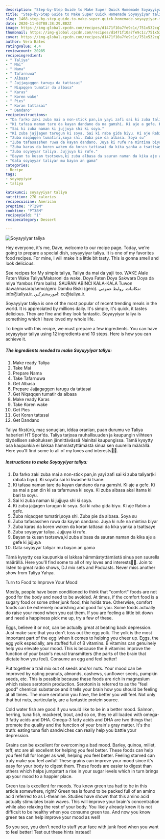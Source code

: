 ```yaml
---
description: "Step-by-Step Guide to Make Super Quick Homemade Soyayyiyar taliya"
title: "Step-by-Step Guide to Make Super Quick Homemade Soyayyiyar taliya"
slug: 1468-step-by-step-guide-to-make-super-quick-homemade-soyayyiyar-taliya
date: 2020-11-03T08:38:29.802Z
image: https://img-global.cpcdn.com/recipes/d1471f10a7fe9c1c/751x532cq70/soyayyiyar-taliya-recipe-main-photo.jpg
thumbnail: https://img-global.cpcdn.com/recipes/d1471f10a7fe9c1c/751x532cq70/soyayyiyar-taliya-recipe-main-photo.jpg
cover: https://img-global.cpcdn.com/recipes/d1471f10a7fe9c1c/751x532cq70/soyayyiyar-taliya-recipe-main-photo.jpg
author: Vera Bates
ratingvalue: 4.4
reviewcount: 20285
recipeingredient:
- " Taliya"
- " Mai"
- " Nama"
- " Tafarnuwa"
- " Albasa"
- " Jajjagaggen tarugu da tattasai"
- " Niqaqqen tumatir da albasa"
- " Karas"
- " Koren wake"
- " Pies"
- " Koran tattasai"
- " Dandano"
recipeinstructions:
- "Da farko zaki zuba mai a non-stick pan,in yayi zafi sai ki zuba taliyar(ki rabata biyu). Ki soyata sai ki kwashe ki tsane."
- "Ki tafasa naman tare da kayan dandano da na gamshi. Ki aje a gefe. Ki sa mai a pan din ki sa tafarnuwa ki soya. Ki zuba albasa akai itama ki bari ta soyu."
- "Sai ki zuba naman ki jujjuya shi ki soya."
- "Ki zuba jajjagen tarugun ki soya. Sai ki raba gida biyu. Ki aje Rabin a gefe."
- "Zuba niqaqqen tumatiri,soya shi. Zuba pie da albasa. Soya su"
- "Zuba tafasasshen ruwa da kayan dandano. Juya ki rufe na mintina biyar"
- "Zuba karas da koren waken da koran tattasai da kika yanka a tsattsaye"
- "Zuba soyayyar taliya. Jujjuya ki rufe."
- "Bayan ta kusan tsotsewa,ki zuba albasa da sauran naman da kika aje a gefe ki jujjuya"
- "Gata soyayyar taliyar mu bayan an gama"
categories:
- Recipe
tags:
- soyayyiyar
- taliya

katakunci: soyayyiyar taliya 
nutrition: 270 calories
recipecuisine: American
preptime: "PT29M"
cooktime: "PT38M"
recipeyield: "1"
recipecategory: Dessert

---
```



![Soyayyiyar taliya](https://img-global.cpcdn.com/recipes/d1471f10a7fe9c1c/751x532cq70/soyayyiyar-taliya-recipe-main-photo.jpg)

Hey everyone, it's me, Dave, welcome to our recipe page. Today, we're going to prepare a special dish, soyayyiyar taliya. It is one of my favorites food recipes. For mine, I will make it a little bit tasty. This is gonna smell and look delicious.

See recipes for My simple taliya, Taliya da mai da yajii too. WAKE Alale Faten Wake Taliya/Makaroni da wake. Doya Faten Doya Sakwara Doya da miya Yambos (Yam balls). SAURAN ABINCI KALA-KALA Tuwon dawa/masara/semo/gero Dambu Biski (gero). مکاتبات. روابط عمومی: info@taliya.ir. امورمشترکین: cc@taliya.ir.

Soyayyiyar taliya is one of the most popular of recent trending meals in the world. It is appreciated by millions daily. It's simple, it's quick, it tastes delicious. They are fine and they look fantastic. Soyayyiyar taliya is something which I have loved my whole life.


To begin with this recipe, we must prepare a few ingredients. You can have soyayyiyar taliya using 12 ingredients and 10 steps. Here is how you can achieve it.

<!--inarticleads1-->

##### The ingredients needed to make Soyayyiyar taliya:

1. Make ready  Taliya
1. Take  Mai
1. Prepare  Nama
1. Take  Tafarnuwa
1. Get  Albasa
1. Prepare  Jajjagaggen tarugu da tattasai
1. Get  Niqaqqen tumatir da albasa
1. Make ready  Karas
1. Take  Koren wake
1. Get  Pies
1. Get  Koran tattasai
1. Get  Dandano


Taliya fikstürü, maç sonuçları, iddaa oranları, puan durumu ve Taliya haberleri HT Spor&#39;da. Taliya tarjoaa rauhallisuuden ja kaupungin viihteen täydellisen sekoituksen jännittävässä Nainital kaupungissa. Tämä kysytty osa kaupunkia ei lakkaa hämmästyttämästä sinua sen suurella määrällä. Here you&#39;ll find some to all of my loves and interests💓💋. 

<!--inarticleads2-->

##### Instructions to make Soyayyiyar taliya:

1. Da farko zaki zuba mai a non-stick pan,in yayi zafi sai ki zuba taliyar(ki rabata biyu). Ki soyata sai ki kwashe ki tsane.
1. Ki tafasa naman tare da kayan dandano da na gamshi. Ki aje a gefe. Ki sa mai a pan din ki sa tafarnuwa ki soya. Ki zuba albasa akai itama ki bari ta soyu.
1. Sai ki zuba naman ki jujjuya shi ki soya.
1. Ki zuba jajjagen tarugun ki soya. Sai ki raba gida biyu. Ki aje Rabin a gefe.
1. Zuba niqaqqen tumatiri,soya shi. Zuba pie da albasa. Soya su
1. Zuba tafasasshen ruwa da kayan dandano. Juya ki rufe na mintina biyar
1. Zuba karas da koren waken da koran tattasai da kika yanka a tsattsaye
1. Zuba soyayyar taliya. Jujjuya ki rufe.
1. Bayan ta kusan tsotsewa,ki zuba albasa da sauran naman da kika aje a gefe ki jujjuya
1. Gata soyayyar taliyar mu bayan an gama


Tämä kysytty osa kaupunkia ei lakkaa hämmästyttämästä sinua sen suurella määrällä. Here you&#39;ll find some to all of my loves and interests💓💋. Join to listen to great radio shows, DJ mix sets and Podcasts. Never miss another show from Taliya Yahya. 

Turn to Food to Improve Your Mood


Mostly, people have been conditioned to think that "comfort" foods are not good for the body and need to be avoided. At times, if the comfort food is a sugary food or some other junk food, this holds true. Otherwise, comfort foods can be extremely nourishing and good for you. Some foods actually do raise your mood when you eat them. If you are feeling a little bit down and need a happiness pick me up, try a few of these.

Eggs, believe it or not, can be actually great at beating back depression. Just make sure that you don't toss out the egg yolk. The yolk is the most important part of the egg iwhen it comes to helping you cheer up. Eggs, the egg yolk especially, are stuffed full of B vitamins. B vitamins can genuinely help you elevate your mood. This is because the B vitamins improve the function of your brain's neural transmitters (the parts of the brain that dictate how you feel). Consume an egg and feel better!

Put together a trail mix out of seeds and/or nuts. Your mood can be improved by eating peanuts, almonds, cashews, sunflower seeds, pumpkin seeds, etc. This is possible because these foods are rich in magnesium which raises serotonin production. Serotonin is referred to as the "feel good" chemical substance and it tells your brain how you should be feeling at all times. The more serotonin you have, the better you will feel. Not only that but nuts, particularly, are a fantastic protein source.

Cold water fish are good if you would like to be in a better mood. Salmon, herring, tuna fish, mackerel, trout, and so on, they're all loaded with omega-3 fatty acids and DHA. Omega-3 fatty acids and DHA are two things that promote the quality and the function of your brain's gray matter. It's the truth: eating tuna fish sandwiches can really help you battle your depression. 

Grains can be excellent for overcoming a bad mood. Barley, quinoa, millet, teff, etc are all excellent for helping you feel better. These foods can help you feel full for longer as well, helping you feel better. Feeling starved can truly make you feel awful! These grains can improve your mood since it's easy for your body to digest them. These foods are easier to digest than others which helps jumpstart a rise in your sugar levels which in turn brings up your mood to a happier place.

Green tea is excellent for moods. You knew green tea had to be in this article somewhere, right? Green tea is found to be packed full of an amino acid referred to as L-theanine. Studies have shown that this amino acid actually stimulates brain waves. This will improve your brain's concentration while also relaxing the rest of your body. You likely already knew it is not difficult to be healthy when you consume green tea. And now you know green tea can help improve your mood as well!

So you see, you don't need to stuff your face with junk food when you want to feel better! Test out  these hints  instead!

